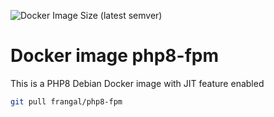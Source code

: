 ![Docker Image Size (latest semver)](https://img.shields.io/docker/image-size/frangal/php8-fpm)

# Docker image php8-fpm

This is a PHP8 Debian Docker image with JIT feature enabled

```bash
git pull frangal/php8-fpm
```
